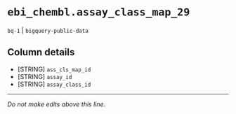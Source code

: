 # `ebi_chembl.assay_class_map_29`
`bq-1` | `bigquery-public-data`

## Column details
* [STRING]    `ass_cls_map_id`
* [STRING]    `assay_id`
* [STRING]    `assay_class_id`

-------------------------------------------------------------------------------
*Do not make edits above this line.*
